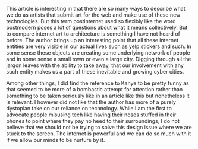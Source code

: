 This article is interesting in that there are so many ways to describe what we do as artists that submit art for the web and make use of these new technologies.  But this term postinternet used so flexibly like the word postmodern poses a lot of questions about what it means collectively.  But to compare internet art to architecture is something I have not heard of before.  The author brings up an interesting point that all these internet entities are very visible in our actual lives such as yelp stickers and such.  In some sense these objects are creating some underlying network of people and in some sense a small town or even a large city.  Digging through all the jargon leaves with the ability to take away, that our involvement with any such entity makes us a part of these inevitable and growing cyber cities. 

Among other things, I did find the reference to Kanye to be pretty funny as that seemed to be more of a bombastic attempt for attention rather than something to be taken seriously like in an article like this but nonetheless it is relevant.  I however did not like that the author has more of a purely dystopian take on our reliance on technology.  While I am the first to advocate people misusing tech like having their noses stuffed in their phones to point where they pay no heed to their surroundings, I do not believe that we should not be trying to solve this design issue where we are stuck to the screen.  The internet is powerful and we can do so much with it if we allow our minds to be nurture by it.
